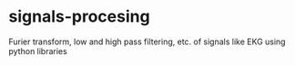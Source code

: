 # signals-procesing
Furier transform, low and high pass filtering, etc. of signals like EKG using python libraries
